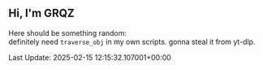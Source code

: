 ## Hi, I'm GRQZ
Here should be something random:  
definitely need `traverse_obj` in my own scripts. gonna steal it from yt-dlp.


Last Update: 2025-02-15 12:15:32.107001+00:00
